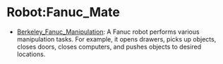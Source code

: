 # Robot:Fanuc_Mate

- [Berkeley_Fanuc_Manipulation](https://github.com/youliangtan/oxe_contrib/tree/main/pages/datasets/berkeley_fanuc_manipulation.md): A Fanuc robot performs various manipulation tasks. For example, it opens drawers, picks up objects, closes doors, closes computers, and pushes objects to desired locations.